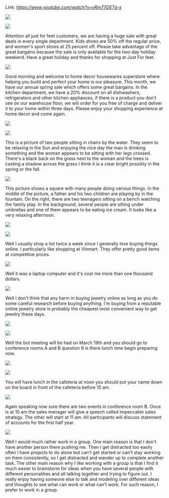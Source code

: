 _Link: https://www.youtube.com/watch?v=vRm77DETg-s_

![](./Images/mock-test-1-1.png) 

![](./Images/mock-test-1-2.png)

Attention all just for feet customers, we are having a huge sale with great deals in every single department. Kids shoes are 50% off the regular price, and women's sport shoes at 25 percent off. Please take advantage of the great bargains because the sale is only available for the two-day holiday weekend. Have a great holiday and thanks for shopping at Just For feet.

![](./Images/mock-test-1-3.png)

Good morning and welcome to home decor housewares superstore where helping you build and perfect your home is our pleasure. This month, we have our annual spring sale which offers some great bargains. In the kitchen department, we have a 20% discount on all dishwashers, refrigerators and other kitchen appliances, if there is a product you don't see on our warehouse floor, we will order for you free of charge and deliver it to your home within three days. Please enjoy your shopping experience at home decor and come again.

![](./Images/mock-test-1-4.png)

![](./Images/mock-test-1-5.png)

This is a picture of two people sitting in chairs by the water. They seem to be relaxing in the Sun and enjoying the nice day the man is drinking something and the woman appears to be sitting with her legs crossed. There's a black back on the grass next to the woman and the trees is casting a shadow across the grass I think it is a clear bright possibly in the spring or the fall.

![](./Images/mock-test-1-6.png)

This picture shows a square with many people doing various things. In the middle of the picture, a father and his two children are playing by in the fountain. On the right, there are two teenagers sitting on a bench watching the family play. In the background, several people are sitting under umbrellas and one of them appears to be eating ice cream. It looks like a very relaxing afternoon.

![](./Images/mock-test-1-7.png)

![](./Images/mock-test-1-8.png)

Well I usually shop a list twice a week since I generally love buying things online. I particularly like shopping at Vinmart. They offer pretty good items at competitive prices.

![](./Images/mock-test-1-9.png)

Well it was a laptop computer and it's cost me more than one thousand dollars.

![](./Images/mock-test-1-10.png)

Well I don't think that any harm in buying jewelry online as long as you do some careful research before buying anything. I'm buying from a reputable online jewelry store is probably the cheapest most convenient way to get jewelry these days.

![](./Images/mock-test-1-11.png)

![](./Images/mock-test-1-12.png)

Well the bot meeting will be had on March 19th and you should go to conference rooms A and B question 9 is there lunch time begin preparing now.

![](./Images/mock-test-1-13.png)

![](./Images/mock-test-1-14.png)

You will have lunch in the cafeteria at noon you should put your name down on the board in front of the cafeteria before 10 am.

![](./Images/mock-test-1-15.png)

Again speaking now sure there are two events in conference room B. Once is at 10 am the sales manager will give a speech called impeccable sales strategy. The other will start at 11 am. All participants will discuss statement of accounts for the first half year. 

![](./Images/mock-test-1-16.png)

Well I would much rather work in a group. One main reason is that I don't have another person there pushing me. Then I get distracted too easily often I have projects to do alone but can't get started or can't stay working on them consistently, so I get distracted and wander up to complete another task. The other main reason why I like working with a group is that I find it much easier to brainstorm for ideas when you have several people with different personalities and all talking together and trying to figure out. I really enjoy having someone else to talk and modeling over different ideas and thoughts to see what can work or what can't work. For such reason, I prefer to work in a group.



